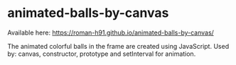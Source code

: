 # animated-balls-by-canvas
Available here: https://roman-h91.github.io/animated-balls-by-canvas/

The animated colorful balls in the frame are created using JavaScript. Used by: canvas, constructor, prototype and setInterval for animation.
